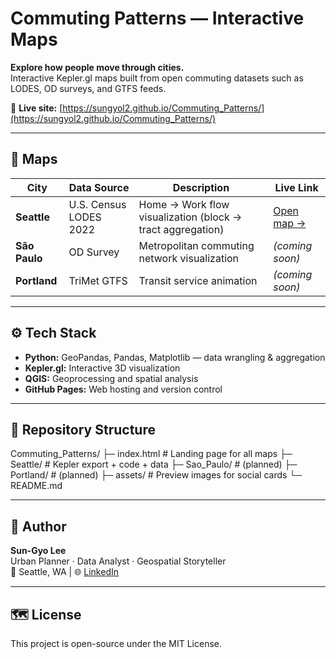 # Commuting Patterns — Interactive Maps

**Explore how people move through cities.**  
Interactive Kepler.gl maps built from open commuting datasets such as LODES, OD surveys, and GTFS feeds.

🔗 **Live site:** [https://sungyol2.github.io/Commuting_Patterns/](https://sungyol2.github.io/Commuting_Patterns/)

---

## 🌆 Maps

| City | Data Source | Description | Live Link |
|------|--------------|--------------|------------|
| **Seattle** | U.S. Census LODES 2022 | Home → Work flow visualization (block → tract aggregation) | [Open map →](https://sungyol2.github.io/Commuting_Patterns/Seattle/) |
| **São Paulo** | OD Survey | Metropolitan commuting network visualization | *(coming soon)* |
| **Portland** | TriMet GTFS | Transit service animation | *(coming soon)* |

---

## ⚙️ Tech Stack
- **Python:** GeoPandas, Pandas, Matplotlib — data wrangling & aggregation  
- **Kepler.gl:** Interactive 3D visualization  
- **QGIS:** Geoprocessing and spatial analysis  
- **GitHub Pages:** Web hosting and version control

---

## 📂 Repository Structure
Commuting_Patterns/
 ├─ index.html # Landing page for all maps
 ├─ Seattle/ # Kepler export + code + data
 ├─ Sao_Paulo/ # (planned)
 ├─ Portland/ # (planned)
 ├─ assets/ # Preview images for social cards
 └─ README.md


---

## 👤 Author
**Sun-Gyo Lee**  
Urban Planner · Data Analyst · Geospatial Storyteller  
📍 Seattle, WA | 🌐 [LinkedIn]((https://www.linkedin.com/in/sun-gyo/))

---

## 🗺️ License
This project is open-source under the MIT License.
